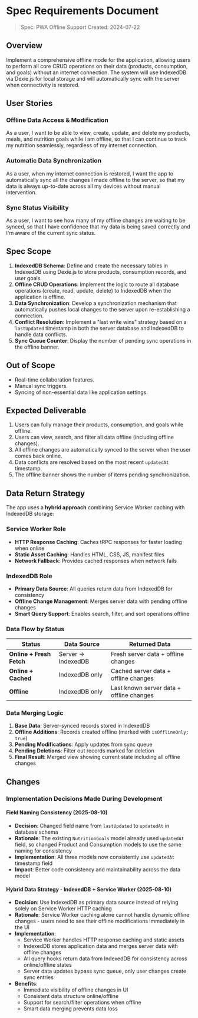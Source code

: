 # Spec Requirements Document

> Spec: PWA Offline Support
> Created: 2024-07-22

## Overview

Implement a comprehensive offline mode for the application, allowing users to perform all core CRUD operations on their data (products, consumption, and goals) without an internet connection. The system will use IndexedDB via Dexie.js for local storage and will automatically sync with the server when connectivity is restored.

## User Stories

### Offline Data Access & Modification

As a user, I want to be able to view, create, update, and delete my products, meals, and nutrition goals while I am offline, so that I can continue to track my nutrition seamlessly, regardless of my internet connection.

### Automatic Data Synchronization

As a user, when my internet connection is restored, I want the app to automatically sync all the changes I made offline to the server, so that my data is always up-to-date across all my devices without manual intervention.

### Sync Status Visibility

As a user, I want to see how many of my offline changes are waiting to be synced, so that I have confidence that my data is being saved correctly and I'm aware of the current sync status.

## Spec Scope

1.  **IndexedDB Schema**: Define and create the necessary tables in IndexedDB using Dexie.js to store products, consumption records, and user goals.
2.  **Offline CRUD Operations**: Implement the logic to route all database operations (create, read, update, delete) to IndexedDB when the application is offline.
3.  **Data Synchronization**: Develop a synchronization mechanism that automatically pushes local changes to the server upon re-establishing a connection.
4.  **Conflict Resolution**: Implement a "last write wins" strategy based on a `lastUpdated` timestamp in both the server database and IndexedDB to handle data conflicts.
5.  **Sync Queue Counter**: Display the number of pending sync operations in the offline banner.

## Out of Scope

- Real-time collaboration features.
- Manual sync triggers.
- Syncing of non-essential data like application settings.

## Expected Deliverable

1.  Users can fully manage their products, consumption, and goals while offline.
2.  Users can view, search, and filter all data offline (including offline changes).
3.  All offline changes are automatically synced to the server when the user comes back online.
4.  Data conflicts are resolved based on the most recent `updatedAt` timestamp.
5.  The offline banner shows the number of items pending synchronization.

## Data Return Strategy

The app uses a **hybrid approach** combining Service Worker caching with IndexedDB storage:

### Service Worker Role

- **HTTP Response Caching**: Caches tRPC responses for faster loading when online
- **Static Asset Caching**: Handles HTML, CSS, JS, manifest files
- **Network Fallback**: Provides cached responses when network fails

### IndexedDB Role

- **Primary Data Source**: All queries return data from IndexedDB for consistency
- **Offline Change Management**: Merges server data with pending offline changes
- **Smart Query Support**: Enables search, filter, and sort operations offline

### Data Flow by Status

| Status                   | Data Source        | Returned Data                            |
| ------------------------ | ------------------ | ---------------------------------------- |
| **Online + Fresh Fetch** | Server → IndexedDB | Fresh server data + offline changes      |
| **Online + Cached**      | IndexedDB only     | Cached server data + offline changes     |
| **Offline**              | IndexedDB only     | Last known server data + offline changes |

### Data Merging Logic

1. **Base Data**: Server-synced records stored in IndexedDB
2. **Offline Additions**: Records created offline (marked with `isOfflineOnly: true`)
3. **Pending Modifications**: Apply updates from sync queue
4. **Pending Deletions**: Filter out records marked for deletion
5. **Final Result**: Merged view showing current state including all offline changes

## Changes

### Implementation Decisions Made During Development

#### Field Naming Consistency (2025-08-10)

- **Decision**: Changed field name from `lastUpdated` to `updatedAt` in database schema
- **Rationale**: The existing `NutritionGoals` model already used `updatedAt` field, so changed Product and Consumption models to use the same naming for consistency
- **Implementation**: All three models now consistently use `updatedAt` timestamp field
- **Impact**: Better code consistency and maintainability across the data model

#### Hybrid Data Strategy - IndexedDB + Service Worker (2025-08-10)

- **Decision**: Use IndexedDB as primary data source instead of relying solely on Service Worker HTTP caching
- **Rationale**: Service Worker caching alone cannot handle dynamic offline changes - users need to see their offline modifications immediately in the UI
- **Implementation**:
  - Service Worker handles HTTP response caching and static assets
  - IndexedDB stores application data and merges server data with offline changes
  - All query hooks return data from IndexedDB for consistency across online/offline states
  - Server data updates bypass sync queue, only user changes create sync entries
- **Benefits**:
  - Immediate visibility of offline changes in UI
  - Consistent data structure online/offline
  - Support for search/filter operations when offline
  - Smart data merging prevents data loss
